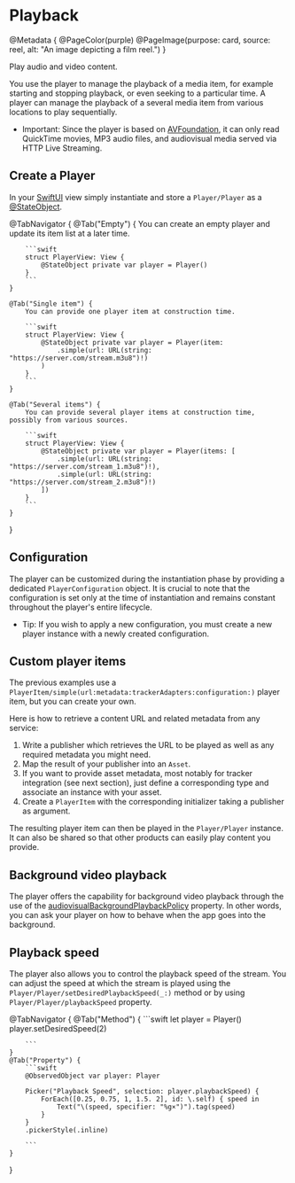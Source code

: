 # Playback

@Metadata {
    @PageColor(purple)
    @PageImage(purpose: card, source: reel, alt: "An image depicting a film reel.")
}

Play audio and video content.

You use the player to manage the playback of a media item, for example starting and stopping playback, or even seeking to a particular time.
A player can manage the playback of a several media item from various locations to play sequentially.

- Important: Since the player is based on [AVFoundation](https://developer.apple.com/documentation/avfoundation), it can only read QuickTime movies, MP3 audio files, and audiovisual media served via HTTP Live Streaming.

## Create a Player

In your [SwiftUI](https://developer.apple.com/documentation/swiftui) view simply instantiate and store a ``Player/Player`` as a [@StateObject](https://developer.apple.com/documentation/swiftui/stateobject).

@TabNavigator {
    @Tab("Empty") {
        You can create an empty player and update its item list at a later time.

        ```swift
        struct PlayerView: View {
            @StateObject private var player = Player()
        }
        ```
    }

    @Tab("Single item") {
        You can provide one player item at construction time.

        ```swift
        struct PlayerView: View {
            @StateObject private var player = Player(item:
                .simple(url: URL(string: "https://server.com/stream.m3u8")!)
            )
        }
        ```
    }

    @Tab("Several items") {
        You can provide several player items at construction time, possibly from various sources.

        ```swift
        struct PlayerView: View {
            @StateObject private var player = Player(items: [
                .simple(url: URL(string: "https://server.com/stream_1.m3u8")!),
                .simple(url: URL(string: "https://server.com/stream_2.m3u8")!)
            ])
        }
        ```
    }
}

## Configuration

The player can be customized during the instantiation phase by providing a dedicated ``PlayerConfiguration`` object.
It is crucial to note that the configuration is set only at the time of instantiation and remains constant throughout the player's entire lifecycle.

- Tip: If you wish to apply a new configuration, you must create a new player instance with a newly created configuration.

## Custom player items

The previous examples use a ``PlayerItem/simple(url:metadata:trackerAdapters:configuration:)`` player item, but you can create your own.

Here is how to retrieve a content URL and related metadata from any service:

1. Write a publisher which retrieves the URL to be played as well as any required metadata you might need.
2. Map the result of your publisher into an ``Asset``.
3. If you want to provide asset metadata, most notably for tracker integration (see next section), just define a corresponding type and associate an instance with your asset.
4. Create a ``PlayerItem`` with the corresponding initializer taking a publisher as argument.

The resulting player item can then be played in the ``Player/Player`` instance. It can also be shared so that other products can easily play content you provide.

## Background video playback

The player offers the capability for background video playback through the use of the [audiovisualBackgroundPlaybackPolicy](https://developer.apple.com/documentation/avfoundation/avplayer/3787548-audiovisualbackgroundplaybackpol) property.
In other words, you can ask your player on how to behave when the app goes into the background.

## Playback speed

The player also allows you to control the playback speed of the stream.
You can adjust the speed at which the stream is played using the ``Player/Player/setDesiredPlaybackSpeed(_:)`` method or by using ``Player/Player/playbackSpeed`` property.

@TabNavigator {
    @Tab("Method") {
        ```swift
        let player = Player()
        player.setDesiredSpeed(2)

        ```
    }
    @Tab("Property") {
        ```swift
        @ObservedObject var player: Player
        
        Picker("Playback Speed", selection: player.playbackSpeed) {
            ForEach([0.25, 0.75, 1, 1.5. 2], id: \.self) { speed in
                Text("\(speed, specifier: "%g×")").tag(speed)
            }
        }
        .pickerStyle(.inline)

        ```
    }
}
